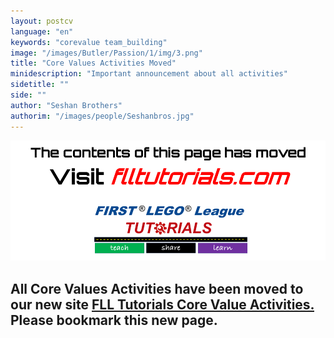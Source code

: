 ```yaml
---
layout: postcv
language: "en"
keywords: "corevalue team_building"
image: "/images/Butler/Passion/1/img/3.png"
title: "Core Values Activities Moved"
minidescription: "Important announcement about all activities"
sidetitle: ""
side: ""
author: "Seshan Brothers"
authorim: "/images/people/Seshanbros.jpg"
---
```

<img src="/images/CoreValues/Moved.png" style="max-width: 100%">

## All Core Values Activities have been moved to our new site <a href="www.flltutorials.com/corevalues"> FLL Tutorials Core Value Activities.</a> Please bookmark this new page.


